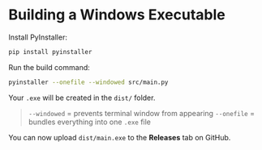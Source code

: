 # Building a Windows Executable

Install PyInstaller:

```bash
pip install pyinstaller
```

Run the build command:

```bash
pyinstaller --onefile --windowed src/main.py
```

Your `.exe` will be created in the `dist/` folder.

> `--windowed` = prevents terminal window from appearing
> `--onefile` = bundles everything into one `.exe` file

You can now upload `dist/main.exe` to the **Releases** tab on GitHub.